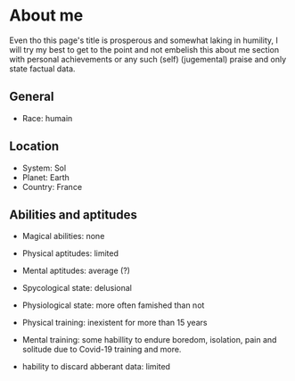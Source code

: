 # About me

Even tho this page's title is prosperous and somewhat laking in humility, I will try my best to get to the point and not embelish this about me section with personal achievements or any such (self) (jugemental) praise and only state factual data. 

## General

- Race: humain

## Location

- System: Sol
- Planet: Earth
- Country: France

## Abilities and aptitudes

- Magical abilities: none
- Physical aptitudes: limited
- Mental aptitudes: average (?)
- Spycological state: delusional
- Physiological state: more often famished than not

- Physical training: inexistent for more than 15 years
- Mental training: some habillity to endure boredom, isolation, pain and solitude due to Covid-19 training and more. 


- hability to discard abberant data: limited
